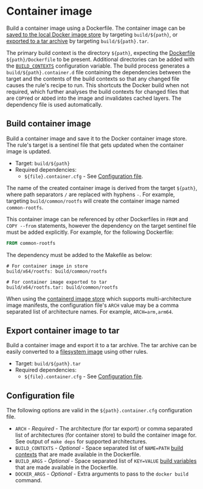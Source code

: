 # Container image

Build a container image using a Dockerfile.
The container image can be [saved to the local Docker image store](#build-container-image)
by targeting `build/${path}`, or [exported to a tar archive](#export-container-image-to-tar)
by targeting `build/${path}.tar`.

The primary build context is the directory `${path}`, expecting the
[Dockerfile](https://docs.docker.com/build/concepts/dockerfile/)
`${path}/Dockerfile` to be present.
Additional directories can be added with the [`BUILD_CONTEXTS`](#configuration-file) configuration
variable.
The build process generates a `build/${path}.container.d` file containing
the dependencies between the target and the contents of the build contexts
so that any changed file causes the rule's recipe to run.
This shortcuts the Docker build when not required, which further analyses
the build contexts for changed files that are `COPY`ed or `ADD`ed into the
image and invalidates cached layers.
The dependency file is used automatically.

## Build container image

Build a container image and save it to the Docker container image store.
The rule's target is a sentinel file that gets updated when the container image
is updated.
  
  - Target: `build/${path}`
  - Required dependencies:
    - `${file}.container.cfg` -  See [Configuration file](#configuration-file).

The name of the created container image is derived from the target `${path}`,
where path separators `/` are replaced with hyphens `-`.
For example, targeting `build/common/rootfs` will create the container image
named `common-rootfs`.

This container image can be referenced by other Dockerfiles in `FROM` and
`COPY --from` statements, however the dependency on the target sentinel file
must be added explicitly.
For example, for the following Dockerfile:

```Dockerfile title="x64/rootfs/Dockerfile"
FROM common-rootfs
```

The dependency must be added to the Makefile as below:

```make
# For container image in store
build/x64/rootfs: build/common/rootfs

# For container image exported to tar
build/x64/rootfs.tar: build/common/rootfs
```

When using the [containerd image store](https://docs.docker.com/engine/storage/containerd/)
which supports multi-architecture image manifests, the configuration file's
`ARCH` value may be a comma separated list of architecture names.
For example, `ARCH=arm,arm64`.
  
## Export container image to tar

Build a container image and export it to a tar archive.
The tar archive can be easily converted to a [filesystem image](filesystems.md)
using other rules.
  
  - Target: `build/${path}.tar`
  - Required dependencies:
    - `${file}.container.cfg` -  See [Configuration file](#configuration-file).

## Configuration file

The following options are valid in the `${path}.container.cfg` configuration file.

   - `ARCH` - *Required* - The architecture (for tar export) or comma
     separated list of architectures (for container store) to build the
     container image for.
     See output of `make deps` for supported architectures.
   - `BUILD_CONTEXTS` - *Optional* - Space separated list of `NAME=PATH` [build contexts](https://docs.docker.com/reference/cli/docker/buildx/build/#build-context)
      that are made available in the Dockerfile.
   - `BUILD_ARGS` - *Optional* - Space separated list of `KEY=VALUE` [build variables](https://docs.docker.com/reference/cli/docker/buildx/build/#build-arg)
     that are made available in the Dockerfile.
   - `DOCKER_ARGS` - *Optional* - Extra arguments to pass to the
     `docker build` command.
